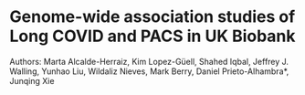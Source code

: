# Genome-wide association studies of Long COVID and PACS in UK Biobank
Authors: Marta Alcalde-Herraiz, Kim Lopez-Güell, Shahed Iqbal, Jeffrey J. Walling, Yunhao Liu, Wildaliz Nieves, Mark Berry, Daniel Prieto-Alhambra*, Junqing Xie
